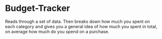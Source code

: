 # Budget-Tracker
Reads through a set of data. Then breaks down how much you spent on each category and gives you a general idea of how much you spent in total, on average how much do you spend on a purchase.
